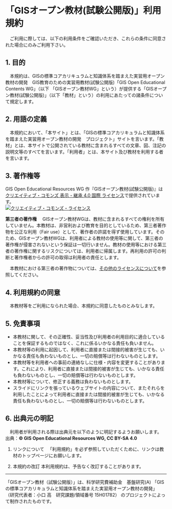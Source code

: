 # 「GISオープン教材(試験公開版)」利用規約

　ご利用に際しては、以下の利用条件をご確認いただき、これらの条件に同意された場合にのみご利用下さい。

## 1. 目的
　本規約は、GISの標準コアカリキュラムと知識体系を踏まえた実習用オープン教材の開発　GIS教育のための実習用教材(試験公開版)「GIS Open Educational Contents WG」（以下 「GISオープン教材WG」という）が提供する「GISオープン教材(試験公開版)」（以下「教材」という）の利用にあたっての諸条件について規定します。

## 2. 用語の定義
　本規約において、「本サイト」とは、「GISの標準コアカリキュラムと知識体系を踏まえた実習用オープン教材の開発　プロジェクト」サイトを言います。「教材」とは、本サイトで公開されている教材に含まれるすべての文章、図、注記の説明文等のすべてを言います。「利用者」とは、本サイト及び教材を利用する者を言います。

## 3. 著作権等
<span xmlns:cc="http://creativecommons.org/ns#" property="cc:attributionName">GIS Open Educational Resources WG</span> 作『<span xmlns:dct="http://purl.org/dc/terms/" property="dct:title">GISオープン教材(試験公開版)</span>』は<a rel="license" href="http://creativecommons.org/licenses/by-sa/4.0/">クリエイティブ・コモンズ 表示 - 継承 4.0 国際 ライセンス</a>で提供されています。</br>
<a rel="license" href="http://creativecommons.org/licenses/by-sa/4.0/"><img alt="クリエイティブ・コモンズ・ライセンス" style="border-width:0" src="https://i.creativecommons.org/l/by-sa/4.0/88x31.png" /></a>

**第三者の著作権**
　GISオープン教材WGは、教材に含まれるすべての権利を所有していません。本教材は、非営利および教育を目的としているため、第三者著作物を公正な利用（Fair use）として、著作者の許諾を得ず使用しています。そのため、GISオープン教材WGは、利用者による教材の使用等に関して、第三者の著作権が侵害されないという保証は一切行いません。教材の使用等における第三者の著作権に関するリスクについては、利用者に帰属します。再利用の許可の判断と著作権者からの許可の取得は利用者の責任とします。

　本教材における第三者の著作物については、[その他のライセンスについて](GISオープン教材/その他のライセンスについて.md)を参照してください。


## 4. 利用規約の同意
　本教材等をご利用になられた場合、本規約に同意したものとみなします。

## 5. 免責事項
* 本教材に関して、その正確性、妥当性及び利用者の利用目的に適合していることを保証するものではなく、これに係るいかなる責任も負いません。
* 本教材等の利用に起因して、利用者に直接または間接的被害が生じても、いかなる責任も負わないものとし、一切の賠償等は行わないものとします。
* 本教材等を利用者への事前の連絡なしに仕様・内容を変更することがあります。これにより、利用者に直接または間接的被害が生じても、いかなる責任も負わないものとし、一切の賠償等は行わないものとします。
* 本教材等について、修正する義務は負わないものとします。
* スライドにリンクを張っているウェブサイトの内容について、またそれらを利用したことによって利用者に直接または間接的被害が生じても、いかなる責任も負わないものとし、一切の賠償等は行わないものとします。

## 6. 出典元の明記
　利用者が利用される際は出典元を以下のように明記するようお願いします。
出典：**© GIS Open Educational Resources WG, CC BY-SA 4.0**

1. リンクについて
　「利用規約」を必ず参照していただくために、リンクは教材のトップページにお願いします。

2. 本規約の改訂 本利用規約は、予告なく改訂することがあります。

---------------
「GISオープン教材（試験公開版）」は、科学研究費補助金　基盤研究(A) 「GISの標準コアカリキュラムと知識体系を踏まえた実習用オープン教材の開発」 （研究代表者：小口 高　研究課題/領域番号	15H01782） のプロジェクトによって制作されたものです。
